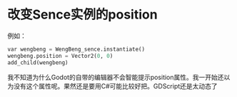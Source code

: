 # 改变Sence实例的position

例如：

```python
var wengbeng = WengBeng_sence.instantiate()
wengbeng.position = Vector2(0, 0)
add_child(wengbeng)
```

我不知道为什么Godot的自带的编辑器不会智能提示position属性。我一开始还以为没有这个属性呢。果然还是要用C#可能比较好把。GDScript还是太动态了